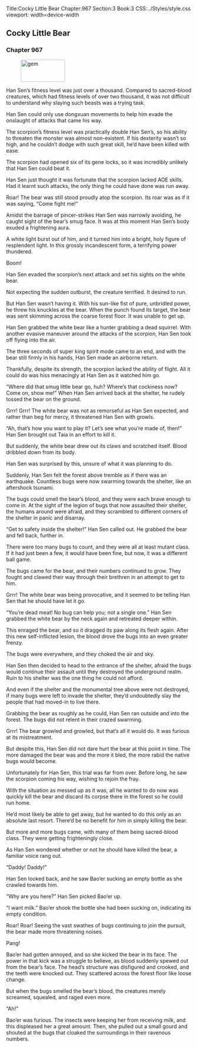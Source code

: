Title:Cocky Little Bear 
Chapter:967 
Section:3 
Book:3 
CSS:../Styles/style.css 
viewport: width=device-width
  
## Cocky Little Bear
### Chapter 967
  
<figure>
	<img src="../Images/gem.gif" alt="gem" id="gem" width="120" height="60" />
</figure>
  

  
Han Sen’s fitness level was just over a thousand. Compared to sacred-blood creatures, which had fitness levels of over two thousand, it was not difficult to understand why slaying such beasts was a trying task.

Han Sen could only use dongxuan movements to help him evade the onslaught of attacks that came his way.

The scorpion’s fitness level was practically double Han Sen’s, so his ability to threaten the monster was almost non-existent. If his dexterity wasn’t so high, and he couldn’t dodge with such great skill, he’d have been killed with ease.

The scorpion had opened six of its gene locks, so it was incredibly unlikely that Han Sen could beat it.

Han Sen just thought it was fortunate that the scorpion lacked AOE skills. Had it learnt such attacks, the only thing he could have done was run away.

Roar! The bear was still stood proudly atop the scorpion. Its roar was as if it was saying, “Come fight me!”

Amidst the barrage of pincer-strikes Han Sen was narrowly avoiding, he caught sight of the bear’s smug face. It was at this moment Han Sen’s body exuded a frightening aura.

A white light burst out of him, and it turned him into a bright, holy figure of resplendent light. In this grossly incandescent form, a terrifying power thundered.

Boom!

Han Sen evaded the scorpion’s next attack and set his sights on the white bear.

Not expecting the sudden outburst, the creature terrified. It desired to run.

But Han Sen wasn’t having it. With his sun-like fist of pure, unbridled power, he threw his knuckles at the bear. When the punch found its target, the bear was sent skimming across the coarse forest floor. It was unable to get up.

Han Sen grabbed the white bear like a hunter grabbing a dead squirrel. With another evasive maneuver around the attacks of the scorpion, Han Sen took off flying into the air.

The three seconds of super king spirit mode came to an end, and with the bear still firmly in his hands, Han Sen made an airborne return.

Thankfully, despite its strength, the scorpion lacked the ability of flight. All it could do was hiss menacingly at Han Sen as it watched him go.

“Where did that smug little bear go, huh? Where’s that cockiness now? Come on, show me!” When Han Sen arrived back at the shelter, he rudely tossed the bear on the ground.

Grrr! Grrr! The white bear was not as remorseful as Han Sen expected, and rather than beg for mercy, it threatened Han Sen with growls.

“Ah, that’s how you want to play it? Let’s see what you’re made of, then!” Han Sen brought out Taia in an effort to kill it.

But suddenly, the white bear drew out its claws and scratched itself. Blood dribbled down from its body.

Han Sen was surprised by this, unsure of what it was planning to do.

Suddenly, Han Sen felt the forest above tremble as if there was an earthquake. Countless bugs were now swarming towards the shelter, like an aftershock tsunami.

The bugs could smell the bear’s blood, and they were each brave enough to come in. At the sight of the legion of bugs that now assaulted their shelter, the humans around were afraid, and they scrambled to different corners of the shelter in panic and disarray.

“Get to safety inside the shelter!” Han Sen called out. He grabbed the bear and fell back, further in.

There were too many bugs to count, and they were all at least mutant class. If it had just been a few, it would have been fine, but now, it was a different ball game.

The bugs came for the bear, and their numbers continued to grow. They fought and clawed their way through their brethren in an attempt to get to him.

Grrr! The white bear was being provocative, and it seemed to be telling Han Sen that he should have let it go.

“You’re dead meat! No bug can help you; not a single one.” Han Sen grabbed the white bear by the neck again and retreated deeper within.

This enraged the bear, and so it dragged its paw along its flesh again. After this new self-inflicted lesion, the blood drove the bugs into an even greater frenzy.

The bugs were everywhere, and they choked the air and sky.

Han Sen then decided to head to the entrance of the shelter, afraid the bugs would continue their assault until they destroyed the underground realm. Ruin to his shelter was the one thing he could not afford.

And even if the shelter and the monumental tree above were not destroyed, if many bugs were left to invade the shelter, they’d undoubtedly slay the people that had moved-in to live there.

Grabbing the bear as roughly as he could, Han Sen ran outside and into the forest. The bugs did not relent in their crazed swarming.

Grrr! The bear growled and growled, but that’s all it would do. It was furious at its mistreatment.

But despite this, Han Sen did not dare hurt the bear at this point in time. The more damaged the bear was and the more it bled, the more rabid the native bugs would become.

Unfortunately for Han Sen, this trial was far from over. Before long, he saw the scorpion coming his way, wishing to rejoin the fray.

With the situation as messed up as it was, all he wanted to do now was quickly kill the bear and discard its corpse there in the forest so he could run home.

He’d most likely be able to get away, but he wanted to do this only as an absolute last resort. There’d be no benefit for him in simply killing the bear.

But more and more bugs came, with many of them being sacred-blood class. They were getting frighteningly close.

As Han Sen wondered whether or not he should have killed the bear, a familiar voice rang out.

“Daddy! Daddy!”

Han Sen looked back, and he saw Bao’er sucking an empty bottle as she crawled towards him.

“Why are you here?” Han Sen picked Bao’er up.

“I want milk.” Bao’er shook the bottle she had been sucking on, indicating its empty condition.

Roar! Roar! Seeing the vast swathes of bugs continuing to join the pursuit, the bear made more threatening noises.

Pang!

Bao’er had gotten annoyed, and so she kicked the bear in its face. The power in that kick was a struggle to believe, as blood suddenly spewed out from the bear’s face. The head’s structure was disfigured and crooked, and the teeth were knocked out. They scattered across the forest floor like loose change.

But when the bugs smelled the bear’s blood, the creatures merely screamed, squealed, and raged even more.

“Ah!”

Bao’er was furious. The insects were keeping her from receiving milk, and this displeased her a great amount. Then, she pulled out a small gourd and shouted at the bugs that cloaked the surroundings in their ravenous numbers.